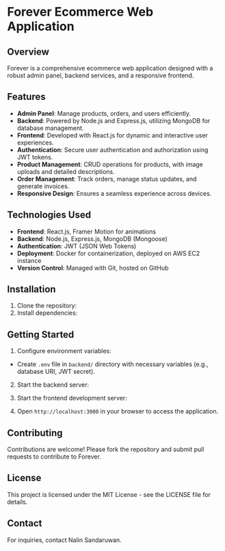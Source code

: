 # Forever Ecommerce Web Application

## Overview
Forever is a comprehensive ecommerce web application designed with a robust admin panel, backend services, and a responsive frontend.

## Features
- **Admin Panel**: Manage products, orders, and users efficiently.
- **Backend**: Powered by Node.js and Express.js, utilizing MongoDB for database management.
- **Frontend**: Developed with React.js for dynamic and interactive user experiences.
- **Authentication**: Secure user authentication and authorization using JWT tokens.
- **Product Management**: CRUD operations for products, with image uploads and detailed descriptions.
- **Order Management**: Track orders, manage status updates, and generate invoices.
- **Responsive Design**: Ensures a seamless experience across devices.

## Technologies Used
- **Frontend**: React.js, Framer Motion for animations
- **Backend**: Node.js, Express.js, MongoDB (Mongoose)
- **Authentication**: JWT (JSON Web Tokens)
- **Deployment**: Docker for containerization, deployed on AWS EC2 instance
- **Version Control**: Managed with Git, hosted on GitHub

## Installation
1. Clone the repository:
2. Install dependencies:
   
## Getting Started
1. Configure environment variables:
- Create `.env` file in `backend/` directory with necessary variables (e.g., database URI, JWT secret).

2. Start the backend server:

3. Start the frontend development server:


4. Open `http://localhost:3000` in your browser to access the application.

## Contributing
Contributions are welcome! Please fork the repository and submit pull requests to contribute to Forever.

## License
This project is licensed under the MIT License - see the LICENSE file for details.

## Contact
For inquiries, contact Nalin Sandaruwan.


